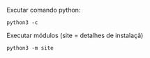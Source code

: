 Excutar comando python:
```
python3 -c
```

Executar módulos (site = detalhes de instalaçã)
```
python3 -m site
```

